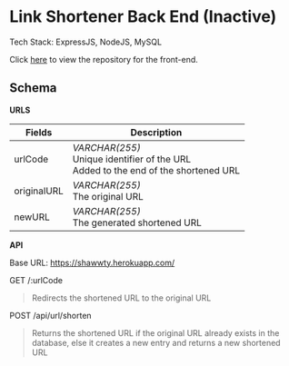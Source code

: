 # Link Shortener Back End (Inactive)

Tech Stack: ExpressJS, NodeJS, MySQL

Click [here](https://github.com/gnohgnij/link_shortener) to view the repository for the front-end.

## Schema

**URLS**

| Fields      | Description                                                                       |
| ----------- | --------------------------------------------------------------------------------- |
| urlCode     | _VARCHAR(255)_<br/>Unique identifier of the URL<br/>Added to the end of the shortened URL |
| originalURL | _VARCHAR(255)_<br/>The original URL                                                    |
| newURL      | _VARCHAR(255)_<br/>The generated shortened URL                                         |

**API**

Base URL: https://shawwty.herokuapp.com/

GET /:urlCode

> Redirects the shortened URL to the original URL

POST /api/url/shorten

> Returns the shortened URL if the original URL already exists in the database, else it creates a new entry and returns a new shortened URL
